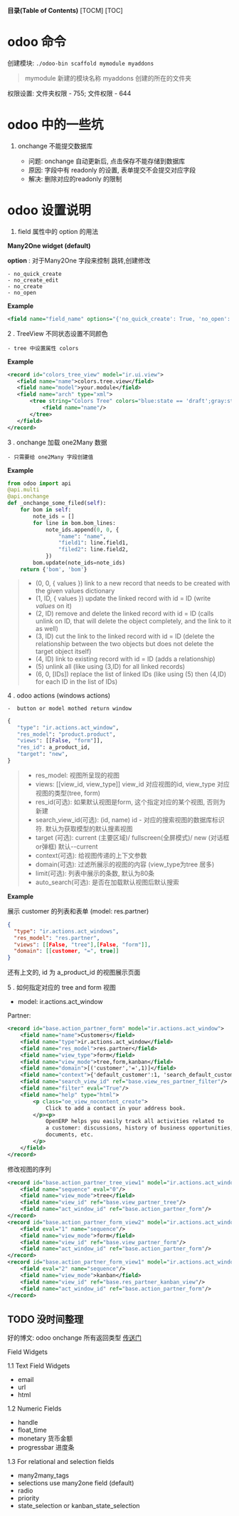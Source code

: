 **目录(Table of Contents)**
[TOCM]
[TOC]
# odoo 命令

创建模块: `./odoo-bin scaffold mymodule myaddons`

> mymodule 新建的模块名称
> myaddons 创建的所在的文件夹

权限设置: 文件夹权限 - 755;  文件权限 - 644


# odoo 中的一些坑

1. onchange 不能提交数据库

    - 问题: onchange 自动更新后, 点击保存不能存储到数据库
    - 原因: 字段中有 readonly 的设置, 表单提交不会提交对应字段
    - 解决: 删除对应的readonly 的限制
 
# odoo 设置说明

1. field 属性中的 option 的用法    

 
**Many2One widget (default)**

**option** : 对于Many2One 字段来控制 跳转,创建修改

    - no_quick_create
    - no_create_edit
    - no_create
    - no_open

**Example**
 
```xml
<field name="field_name" options="{'no_quick_create': True, 'no_open': True}"/>
```
 2 . TreeView 不同状态设置不同颜色
 
    - tree 中设置属性 colors
    
 **Example**
 ```xml
<record id="colors_tree_view" model="ir.ui.view">
    <field name="name">colors.tree.view</field>
    <field name="model">your.module</field>
    <field name="arch" type="xml">
        <tree string="Colors Tree" colors="blue:state == 'draft';gray:state in ('cancel','done');black:state == 'open'" >
            <field name="name"/>
        </tree>
    </field>
</record>
```
 3  . onchange 加载 one2Many 数据
 
    - 只需要给 one2Many 字段创建值
 
**Example**

```python
from odoo import api
@api.multi
@api.onchange
def _onchange_some_filed(self):
    for bom in self:
        note_ids = []
        for line in bom.bom_lines:
            note_ids.append(0, 0, {
                "name": "name",
                "field1": line.field1,
                "filed2": line.field2,
            })
        bom.update(note_ids=note_ids)
    return {'bom', 'bom'}     

```
> - (0, 0,  { values })    link to a new record that needs to be created with the given values dictionary
> - (1, ID, { values })    update the linked record with id = ID (write *values* on it)
> - (2, ID)                remove and delete the linked record with id = ID (calls unlink on ID, that will delete the object completely, and the link to it as well)
> - (3, ID)                cut the link to the linked record with id = ID (delete the relationship between the two objects but does not delete the target object itself)
> - (4, ID)                link to existing record with id = ID (adds a relationship)
> - (5)                    unlink all (like using (3,ID) for all linked records)
> - (6, 0, [IDs])          replace the list of linked IDs (like using (5) then (4,ID) for each ID in the list of IDs)

4  . odoo actions (windows actions)

    -  button or model mothed return window
    
 ```python
{
    "type": "ir.actions.act_window",
    "res_model": "product.product",
    "views": [[False, "form"]],
    "res_id": a_product_id,
    "target": "new",
}
```
> - res_model: 视图所呈现的视图
> - views: [[view_id, view_type]]  view_id 对应视图的id, view_type 对应视图的类型(tree, form) 
> - res_id(可选): 如果默认视图是form, 这个指定对应的某个视图, 否则为新建
> - search_view_id(可选): (id, name) id - 对应的搜索视图的数据库标识符. 默认为获取模型的默认搜素视图
> - target (可选): current (主要区域)/ fullscreen(全屏模式)/ new (对话框or弹框) 默认--current 
> - context(可选): 给视图传递的上下文参数
> - domain(可选): 过滤所展示的视图的内容 (view_type为tree 居多)
> - limit(可选): 列表中展示的条数, 默认为80条
> - auto_search(可选): 是否在加载默认视图后默认搜索

**Example**

展示 customer 的列表和表单 (model: res.partner)

```json
{
  "type": "ir.actions.act_windows",
  "res_model": "res.partner",
  "views": [[False, "tree"],[False, "form"]],
  "domain": [[customer, "=", true]]
}
```
还有上文的, id 为 a_product_id 的视图展示页面

5  . 如何指定对应的 tree and form 视图
   -  model:  ir.actions.act_window
   
Partner:

```xml
<record id="base.action_partner_form" model="ir.actions.act_window">
    <field name="name">Customers</field>
    <field name="type">ir.actions.act_window</field>
    <field name="res_model">res.partner</field>
    <field name="view_type">form</field>
    <field name="view_mode">tree,form,kanban</field>
    <field name="domain">[('customer','=',1)]</field>
    <field name="context">{'default_customer':1, 'search_default_customer':1}</field>
    <field name="search_view_id" ref="base.view_res_partner_filter"/>
    <field name="filter" eval="True"/>
    <field name="help" type="html">
        <p class="oe_view_nocontent_create">
            Click to add a contact in your address book.
        </p><p>
            OpenERP helps you easily track all activities related to
            a customer: discussions, history of business opportunities,
            documents, etc.
        </p>
    </field>
</record> 
```
修改视图的序列
```xml
<record id="base.action_partner_tree_view1" model="ir.actions.act_window.view">
    <field name="sequence" eval="0"/>
    <field name="view_mode">tree</field>
    <field name="view_id" ref="base.view_partner_tree"/>
    <field name="act_window_id" ref="base.action_partner_form"/>
</record>
<record id="base.action_partner_form_view2" model="ir.actions.act_window.view">
    <field eval="1" name="sequence"/>
    <field name="view_mode">form</field>
    <field name="view_id" ref="base.view_partner_form"/>
    <field name="act_window_id" ref="base.action_partner_form"/>
</record>
<record id="base.action_partner_form_view1" model="ir.actions.act_window.view">
    <field eval="2" name="sequence"/>
    <field name="view_mode">kanban</field>
    <field name="view_id" ref="base.res_partner_kanban_view"/>
    <field name="act_window_id" ref="base.action_partner_form"/>
</record>
```

## TODO 没时间整理

好的博文:  odoo onchange 所有返回类型 [传送门](https://www.odoo.com/forum/how-to/developers-13/what-should-onchange-methods-do-and-return-57760)


Field Widgets

1.1  Text Field Widgets
   - email
   - url 
   - html

1.2  Numeric Fields
   - handle
   - float_time 
   - monetary  货币金额
   - progressbar  进度条

1.3  For relational and selection fields

   - many2many_tags
   - selections   use many2one field (default)
   - radio  
   - priority   
   - state_selection or kanban_state_selection    
   
